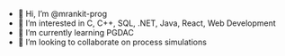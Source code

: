 - 👋 Hi, I’m @mrankit-prog
- 👀 I’m interested in C, C++, SQL, .NET, Java, React, Web Development
- 🌱 I’m currently learning PGDAC
- 💞️ I’m looking to collaborate on process simulations



<!---
mrankit-prog/mrankit-prog is a ✨ special ✨ repository because its `README.md` (this file) appears on your GitHub profile.
You can click the Preview link to take a look at your changes.
--->
